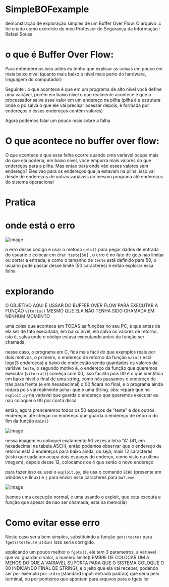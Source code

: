 # SimpleBOFexample
demonstração de exploração simples de um Buffer Over Flow. O arquivo .c foi criado como exercício do meu Professor de Segurança da Informação : Rafael Sousa


# o que é Buffer Over Flow:

Para entendermos isso antes eu tenho que explicar as coisas um pouco em mais baixo nível (quanto mais baixo o nível mais perto do hardware, linguagem do computador)

Seguinte : o que acontece é que em um programa de alto nível você define uma variável, porém em baixo nível o que realmente acontece é que o processador salva esse valor em um endereço na pilha (pilha é a estrutura onde o pc salva o que ele vai precisar acessar depois, é formada por endereços e esses endereços contêm valores)

Agora podemos falar um pouco mais sobre a falha

# O que acontece no buffer over flow:

O que acontece é que essa falha ocorre quando uma variavel ocupa mais do que ela poderia, em baixo nível, voce empurra mais valores do que endereços para a pilha. Mas entao para onde vão esses valores sem endereço? Eles vao para os endereços que ja estavam na pilha, isso vai desde de endereços de outras variáveis do mesmo prograna até endereços do sistema operacional


# Pratica

# onde está o erro 

![image](https://user-images.githubusercontent.com/53917092/80758242-c557fb00-8b0b-11ea-846f-6d563b97b798.png)

o erro desse código é usar o metodo `gets()` para pegar dados de entrada do usuario e colocar em `char teste[50]` , o erro é no fato de gets nao limitar ou cortar a entrada, e como o tamanho de `teste` está definido para 50, o usuário pode passar desse limite (50 caracteres) e então explorar essa falha

# explorando

O OBJETIVO AQUI É USSAR DO BUFFER OVER FLOW PARA EXECUTAR A FUNÇÃO `vitoria()` MESMO QUE ELA NÃO TENHA SIDO CHAMADA EM NENHUM MOMENTO

uma coisa que acontece em TODAS as funções no seu PC, é que antes de ela ser de fato executada, em baixo nível, ela salva os valores de retorno, isto é, salva onde o código estava executando antes da função ser chamada,

nesse caso, o programa em C, fica mais fácil do que exemplos reais por dois motivos, o primeiro, o endereço de retorno da função `main()` está logo(3 endereços) a baixo de onde estão sendo guardados os valores da variável `teste`, o segundo motivo é, o endereço da função que queremos executar (`vitoria()`) começa com 00, isso facilita pois 00 é o que identifica em baixo nivel o final de uma string, como nós passamos o endereço de trás para frente (e em hexadecimal) o 00 ficará no final, e o programa ainda rodará pois vai realmente achar que é uma String. obs: repare que no `exploit.py` na variavel que guarda o endereço que queremos executar eu nao coloquei o 00 por conta disso

então, agora prenceremos todos os 50 espaços de "teste" e dos outros endereços até chegar no endereço que guarda o endereço de retorno do fim da função `main()`

![image](https://user-images.githubusercontent.com/53917092/80759979-8a0afb80-8b0e-11ea-80b0-06ea91defb55.png)

nessa imagem eu coloquei exatamente 50 vezes a letra "A" (41, em hexadecimal na tabela ASCII), então podemos observar que o endereço de retorno está 3 endereços para baixo ainda, ou seja, mais 12 caracteres (visto que cada um ocupa dois espaços do enderço, como visto na ultima imagem), depois desse 12, colocamos os 4 que serão o novo endereço

para fazer isso eu usei o `exploit.py`, ele usa o comando `ECHO` (presente em windows e linux) e ` | ` para enviar esse caracteres para `bof.exe`.

![image](https://user-images.githubusercontent.com/53917092/80760500-62686300-8b0f-11ea-9110-ed606a4f362a.png)

(vemos uma execução normal, e uma usando o exploit, que esta executa a função que apesar de nao ser chamada, esta na memoria)

# Como evitar esse erro

Neste caso seria bem simples, substituindo a função `gets(teste)`  para `fgets(teste,49,stdin)` isso seria corrigido.

explicando um pouco melhor o `fgets()`, ele tem 3 parametros, a variavel que vai guardar o valor, o numero limite(LEMBRE DE COLOCAR UM A MENOS DO QUE A VARIAVEL SUPORTA PARA QUE O SISTEMA COLOQUE O 00 INDICANDO FINAL DE STRING), e o jeito que ela vai receber, podendo ser por exemplo por `stdin` (standard input: entrada padrão) que seria pelo terminal, ou por ponteiros que apontam para arquvos para o fgets ler

